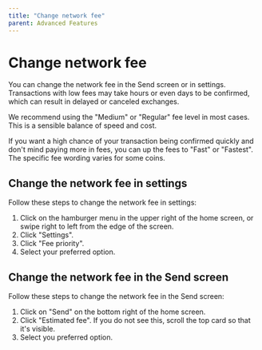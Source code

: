 ```yaml
---
title: "Change network fee"
parent: Advanced Features
---
```


# Change network fee

You can change the network fee in the Send screen or in settings. Transactions with low fees may take hours or even days to be confirmed, which can result in delayed or canceled exchanges.

We recommend using the "Medium" or "Regular" fee level in most cases. This is a sensible balance of speed and cost.

If you want a high chance of your transaction being confirmed quickly and don't mind paying more in fees, you can up the fees to "Fast" or "Fastest". The specific fee wording varies for some coins.

## Change the network fee in settings

Follow these steps to change the network fee in settings:

1. Click on the hamburger menu in the upper right of the home screen, or swipe right to left from the edge of the screen.
2. Click "Settings".
3. Click "Fee priority".
4. Select your preferred option.

## Change the network fee in the Send screen

Follow these steps to change the network fee in the Send screen:

1. Click on "Send" on the bottom right of the home screen.
2. Click "Estimated fee". If you do not see this, scroll the top card so that it's visible.
3. Select you preferred option.
